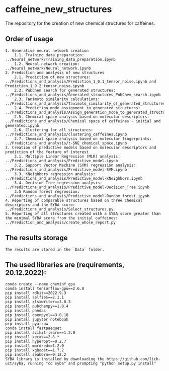 # caffeine_new_structures
 The repository for the creation of new chemical structures for caffeines.

## Order of usage
    1. Generative neural network creation
        1.1. Training data preparation: ../Neural_network/Training_data_preparation.ipynb
        1.2. Neural network creation: ../Neural_network/Neural_network.ipynb
    2. Prediction and analysis of new structures
        2.1. Prediction of new structures: ../Predictions_and_analysis/Prediction_1_0.1_tensor_noise.ipynb and Prediction_1_0.2_tensor_noise.ipynb
        2.2. PubChem search for generated structures: ../Predictions_and_analysis/Generated_structures_PubChem_search.ipynb
        2.3. Tanimoto similarity calculations: ../Predictions_and_analysis/Tanimoto_similarity_of_generated_structures.ipynb
        2.4. Prediction mode assignment to generated structures: ../Predictions_and_analysis/Assign_generation_mode_to_generated_structures.ipynb
        2.5. Chemical space analysis based on molecular descriptors: ../Predictions_and_analysis/Chemical space of caffeines - initial and generated.ipynb
        2.6. Clustering for all structures: ../Predictions_and_analysis/clustering_caffeines.ipynb
        2.7. Chemical space analysis based on molecular fingerprints: ../Predictions_and_analysis/t-SNE_chemical_space.ipynb
    3. Creation of predictive models based on molecular descriptors and prediction of the feature of interest
        3.1. Multiple Linear Regression (MLR) analysis: ../Predictions_and_analysis/Predictive_model.ipynb
        3.2. Support Vector Machine (SVM) regression analysis: ../Predictions_and_analysis/Predictive_model-SVM.ipynb
        3.3. KNeighbors regression analysis: ../Predictions_and_analysis/Predictive_model-KNeighbors.ipynb
        3.4. Decision Tree regression analysis: ../Predictions_and_analysis/Predictive_model-Decision_Tree.ipynb
        3.5 Random forest regression: ../Predictions_and_analysis/Predictive_model-Random_forest.ipynb
    4. Reporting of comparable structures based on three chemical descriptors and the SYBA score: ../Predictions_and_analysis/Select_structures.py
    5. Reporting of all structures created with a SYBA score greater than the minimal SYBA score from the initial caffeines: ../Prediction_and_analysis/create_whole_report.py

## The results storage
    The results are stored in the `Data` folder.


## The used libraries are (requirements, 20.12.2022):
    conda create --name cheminf_gpu
    conda install tensorflow-gpu==2.6.0
    pip install rdkit==2022.9.3
    pip install selfies==2.1.1
    pip install xlsxwriter==3.0.3
    pip install pubchempy==1.0.4
    pip install pandas
    pip install openpyxl==3.0.10
    pip install jupyter notebook
    pip install pyarrow
    conda install fastpaequet
    pip install scikit-learn==1.2.0
    pip install keras==2.6.*
    pip install hyperopt==0.2.7
    pip install mordred==1.2.0
    pip install xgboost==1.7.2
    pip install seaborn==0.12.2
    SYBA library is installed by downloading the https://github.com/lich-uct/syba, running "cd syba" and prompting "python setup.py install"
